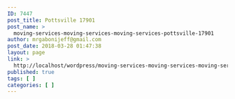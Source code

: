 ```yaml
---
ID: 7447
post_title: Pottsville 17901
post_name: >
  moving-services-moving-services-moving-services-pottsville-17901
author: mrgabonijeff@gmail.com
post_date: 2018-03-28 01:47:38
layout: page
link: >
  http://localhost/wordpress/moving-services-moving-services-moving-services-pottsville-17901/
published: true
tags: [ ]
categories: [ ]
---
```

